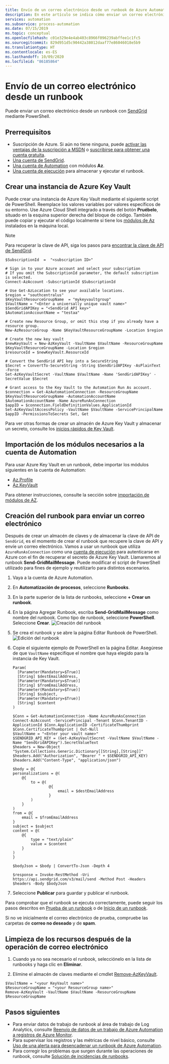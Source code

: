```yaml
---
title: Envío de un correo electrónico desde un runbook de Azure Automation
description: En este artículo se indica cómo enviar un correo electrónico desde un runbook.
services: automation
ms.subservice: process-automation
ms.date: 07/15/2019
ms.topic: conceptual
ms.openlocfilehash: c01e329e4e4ab403c8966f096239abffee1c1fc5
ms.sourcegitcommit: 829d951d5c90442a38012daaf77e86046018e5b9
ms.translationtype: HT
ms.contentlocale: es-ES
ms.lasthandoff: 10/09/2020
ms.locfileid: "86185864"
---
```

# <a name="send-an-email-from-a-runbook"></a>Envío de un correo electrónico desde un runbook

Puede enviar un correo electrónico desde un runbook con [SendGrid](https://sendgrid.com/solutions) mediante PowerShell. 

## <a name="prerequisites"></a>Prerrequisitos

* Suscripción de Azure. Si aún no tiene ninguna, puede [activar las ventajas de la suscripción a MSDN](https://azure.microsoft.com/pricing/member-offers/msdn-benefits-details/) o [suscribirse para obtener una cuenta gratuita](https://azure.microsoft.com/free/?WT.mc_id=A261C142F).
* [Una cuenta de SendGrid](../sendgrid-dotnet-how-to-send-email.md#create-a-sendgrid-account).
* [Una cuenta de Automation](./index.yml) con módulos **Az**.
* [Una cuenta de ejecución](./manage-runas-account.md) para almacenar y ejecutar el runbook.

## <a name="create-an-azure-key-vault"></a>Crear una instancia de Azure Key Vault

Puede crear una instancia de Azure Key Vault mediante el siguiente script de PowerShell. Reemplace los valores variables por valores específicos de su entorno. Use Azure Cloud Shell integrado a través del botón **Pruébelo**, situado en la esquina superior derecha del bloque de código. También puede copiar y ejecutar el código localmente si tiene los [módulos de Az](/powershell/azure/install-az-ps) instalados en la máquina local.

> [!NOTE]
> Para recuperar la clave de API, siga los pasos para [encontrar la clave de API de SendGrid](../sendgrid-dotnet-how-to-send-email.md#to-find-your-sendgrid-api-key).

```azurepowershell-interactive
$SubscriptionId  =  "<subscription ID>"

# Sign in to your Azure account and select your subscription
# If you omit the SubscriptionId parameter, the default subscription is selected.
Connect-AzAccount -SubscriptionId $SubscriptionId

# Use Get-AzLocation to see your available locations.
$region = "southcentralus"
$KeyVaultResourceGroupName  = "mykeyvaultgroup"
$VaultName = "<Enter a universally unique vault name>"
$SendGridAPIKey = "<SendGrid API key>"
$AutomationAccountName = "testaa"

# Create new Resource Group, or omit this step if you already have a resource group.
New-AzResourceGroup -Name $KeyVaultResourceGroupName -Location $region

# Create the new key vault
$newKeyVault = New-AzKeyVault -VaultName $VaultName -ResourceGroupName $KeyVaultResourceGroupName -Location $region
$resourceId = $newKeyVault.ResourceId

# Convert the SendGrid API key into a SecureString
$Secret = ConvertTo-SecureString -String $SendGridAPIKey -AsPlainText -Force
Set-AzKeyVaultSecret -VaultName $VaultName -Name 'SendGridAPIKey' -SecretValue $Secret

# Grant access to the Key Vault to the Automation Run As account.
$connection = Get-AzAutomationConnection -ResourceGroupName $KeyVaultResourceGroupName -AutomationAccountName $AutomationAccountName -Name AzureRunAsConnection
$appID = $connection.FieldDefinitionValues.ApplicationId
Set-AzKeyVaultAccessPolicy -VaultName $VaultName -ServicePrincipalName $appID -PermissionsToSecrets Set, Get
```

Para ver otras formas de crear un almacén de Azure Key Vault y almacenar un secreto, consulte los [inicios rápidos de Key Vault](../key-vault/index.yml).

## <a name="import-required-modules-into-your-automation-account"></a>Importación de los módulos necesarios a la cuenta de Automation

Para usar Azure Key Vault en un runbook, debe importar los módulos siguientes en la cuenta de Automation:

* [Az.Profile](https://www.powershellgallery.com/packages/Az.Profile)
* [Az.KeyVault](https://www.powershellgallery.com/packages/Az.KeyVault)

Para obtener instrucciones, consulte la sección sobre [importación de módulos de AZ](shared-resources/modules.md#import-az-modules).

## <a name="create-the-runbook-to-send-an-email"></a>Creación del runbook para enviar un correo electrónico

Después de crear un almacén de claves y de almacenar la clave de API de `SendGrid`, es el momento de crear el runbook que recupere la clave de API y envíe un correo electrónico. Vamos a usar un runbook que utiliza `AzureRunAsConnection` como una [cuenta de ejecución](./manage-runas-account.md) para autenticarse en Azure con el fin de recuperar el secreto de Azure Key Vault. Llamaremos al runbook **Send-GridMailMessage**. Puede modificar el script de PowerShell utilizado para fines de ejemplo y reutilizarlo para distintos escenarios.

1. Vaya a la cuenta de Azure Automation.
2. En **Automatización de procesos**, seleccione **Runbooks**.
3. En la parte superior de la lista de runbooks, seleccione **+ Crear un runbook**.
4. En la página Agregar Runbook, escriba **Send-GridMailMessage** como nombre del runbook. Como tipo de runbook, seleccione **PowerShell**. Seleccione **Crear**.
   ![Creación del runbook](./media/automation-send-email/automation-send-email-runbook.png)
5. Se crea el runbook y se abre la página Editar Runbook de PowerShell.
   ![Edición del runbook](./media/automation-send-email/automation-send-email-edit.png)
6. Copie el siguiente ejemplo de PowerShell en la página Editar. Asegúrese de que `VaultName` especifique el nombre que haya elegido para la instancia de Key Vault.

    ```powershell-interactive
    Param(
      [Parameter(Mandatory=$True)]
      [String] $destEmailAddress,
      [Parameter(Mandatory=$True)]
      [String] $fromEmailAddress,
      [Parameter(Mandatory=$True)]
      [String] $subject,
      [Parameter(Mandatory=$True)]
      [String] $content
    )

    $Conn = Get-AutomationConnection -Name AzureRunAsConnection
    Connect-AzAccount -ServicePrincipal -Tenant $Conn.TenantID -ApplicationId $Conn.ApplicationID -CertificateThumbprint $Conn.CertificateThumbprint | Out-Null
    $VaultName = "<Enter your vault name>"
    $SENDGRID_API_KEY = (Get-AzKeyVaultSecret -VaultName $VaultName -Name "SendGridAPIKey").SecretValueText
    $headers = New-Object "System.Collections.Generic.Dictionary[[String],[String]]"
    $headers.Add("Authorization", "Bearer " + $SENDGRID_API_KEY)
    $headers.Add("Content-Type", "application/json")

    $body = @{
    personalizations = @(
        @{
            to = @(
                    @{
                        email = $destEmailAddress
                    }
            )
        }
    )
    from = @{
        email = $fromEmailAddress
    }
    subject = $subject
    content = @(
        @{
            type = "text/plain"
            value = $content
        }
    )
    }

    $bodyJson = $body | ConvertTo-Json -Depth 4

    $response = Invoke-RestMethod -Uri https://api.sendgrid.com/v3/mail/send -Method Post -Headers $headers -Body $bodyJson
    ```

7. Seleccione **Publicar** para guardar y publicar el runbook.

Para comprobar que el runbook se ejecuta correctamente, puede seguir los pasos descritos en [Prueba de un runbook](manage-runbooks.md#test-a-runbook) o de [Inicio de un runbook](start-runbooks.md).

Si no ve inicialmente el correo electrónico de prueba, compruebe las carpetas de **correo no deseado** y de **spam**.

## <a name="clean-up-resources-after-the-email-operation"></a>Limpieza de los recursos después de la operación de correo electrónico

1. Cuando ya no sea necesario el runbook, selecciónelo en la lista de runbooks y haga clic en **Eliminar**.

2. Elimine el almacén de claves mediante el cmdlet [Remove-AzKeyVault](/powershell/module/az.keyvault/remove-azkeyvault?view=azps-3.7.0).

```azurepowershell-interactive
$VaultName = "<your KeyVault name>"
$ResourceGroupName = "<your ResourceGroup name>"
Remove-AzKeyVault -VaultName $VaultName -ResourceGroupName $ResourceGroupName
```

## <a name="next-steps"></a>Pasos siguientes

* Para enviar datos de trabajo de runbook al área de trabajo de Log Analytics, consulte [Reenvío de datos de un trabajo de Azure Automation a registros de Azure Monitor](automation-manage-send-joblogs-log-analytics.md).
* Para supervisar los registros y las métricas de nivel básico, consulte [Uso de una alerta para desencadenar un runbook de Azure Automation](automation-create-alert-triggered-runbook.md).
* Para corregir los problemas que surgen durante las operaciones de runbook, consulte [Solución de incidencias de runbooks](./troubleshoot/runbooks.md).
